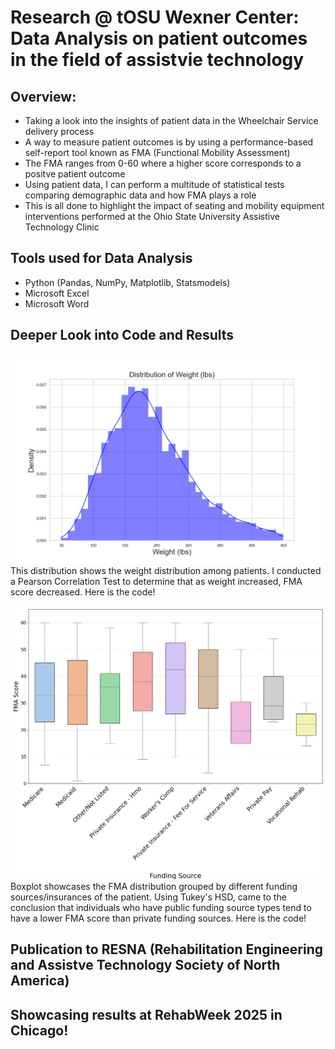 # Research @ tOSU Wexner Center: Data Analysis on patient outcomes in the field of assistvie technology
## Overview:
- Taking a look into the insights of patient data in the Wheelchair Service delivery process
- A way to measure patient outcomes is by using a performance-based self-report tool known as FMA (Functional Mobility Assessment)
- The FMA ranges from 0-60 where a higher score corresponds to a positve patient outcome
- Using patient data, I can perform a multitude of statistical tests comparing demographic data and how FMA plays a role
- This is all done to highlight the impact of seating and mobility equipment interventions performed at the Ohio State University Assistive Technology Clinic 

## Tools used for Data Analysis
- Python (Pandas, NumPy, Matplotlib, Statsmodels)
- Microsoft Excel 
- Microsoft Word

## Deeper Look into Code and Results

![Weight Distribution](weightPosterv2.png)
This distribution shows the weight distribution among patients. I conducted a Pearson Correlation Test to determine that as weight increased, FMA score decreased.
Here is the code!

![Funding Source vs FMA](fundingSourceFont23v3.png)
Boxplot showcases the FMA distribution grouped by different funding sources/insurances of the patient. Using Tukey's HSD, came to the conclusion that individuals who have public funding source types tend to have a lower FMA score than private funding sources.
Here is the code!

## Publication to RESNA (Rehabilitation Engineering and Assistve Technology Society of North America)

## Showcasing results at RehabWeek 2025 in Chicago!

